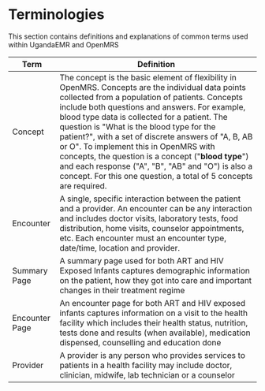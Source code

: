 # Terminologies 
This section contains definitions and explanations of common terms used within UgandaEMR and OpenMRS 

| Term |Definition|
| -- | -- |
| Concept |  The concept is the basic element of flexibility in OpenMRS. Concepts are the individual data points collected from a population of patients. Concepts include both questions and answers.   For example, blood type data is collected for a patient.  The question is "What is the blood type for the patient?", with a set of discrete answers of "A, B, AB or O".  To implement this in OpenMRS with concepts, the question is a concept ("**blood type**") and each response ("A", "B", "AB" and "O") is also a concept.  For this one question, a total of 5 concepts are required.|
|Encounter|A single, specific interaction between the patient and a provider. An encounter can be any interaction and includes doctor visits, laboratory tests, food distribution, home visits, counselor appointments, etc. Each encounter must an encounter type, date/time, location and provider.|
| Summary Page |A summary page used for both ART and HIV Exposed Infants captures demographic information on the patient, how they got into care and important changes in their treatment regime   |
| Encounter Page | An encounter page for both ART and HIV exposed infants captures information on a visit to the health facility which includes their health status, nutrition, tests done and results (when available), medication dispensed, counselling and education done  |
|Provider| A provider is any person who provides services to patients in a health facility may include doctor, clinician, midwife, lab technician or a counselor|

